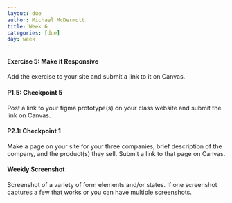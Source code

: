 ```yaml
---
layout: due
author: Michael McDermott
title: Week 6
categories: [due]
day: week
---
```

#### Exercise 5: Make it Responsive
Add the exercise to your site and submit a link to it on Canvas.

#### P1.5: Checkpoint 5
Post a link to your figma prototype(s) on your class website and submit the link on Canvas.

#### P2.1: Checkpoint 1
Make a page on your site for your three companies, brief description of the company, and the product(s) they sell. Submit a link to that page on Canvas.

#### Weekly Screenshot
Screenshot of a variety of form elements and/or states. If one screenshot captures a few that works or you can have multiple screenshots.